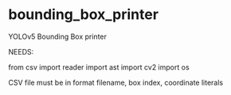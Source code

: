 # bounding_box_printer
 YOLOv5 Bounding Box printer

NEEDS:

from csv import reader
import ast
import cv2
import os

CSV file must be in format filename, box index, coordinate literals